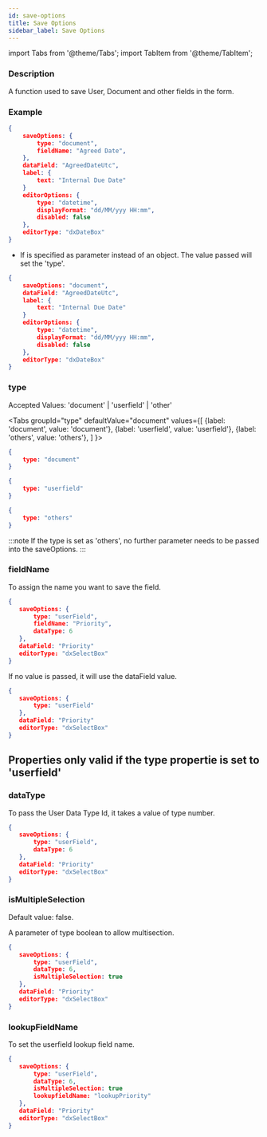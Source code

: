 ```yaml
---
id: save-options
title: Save Options
sidebar_label: Save Options
---
```



import Tabs from '@theme/Tabs';
import TabItem from '@theme/TabItem';


<h3>Description</h3>

A function used to save User, Document and other fields in the form.


<h3>Example</h3>

```json
{
    saveOptions: {
        type: "document",
        fieldName: "Agreed Date",
    },
    dataField: "AgreedDateUtc",
    label: {
        text: "Internal Due Date"
    }
    editorOptions: {
        type: "datetime",
        displayFormat: "dd/MM/yyy HH:mm",
        disabled: false
    },
    editorType: "dxDateBox"
}
```

- If is specified as parameter instead of an object. The value passed will set the 'type'. 

```json
{
    saveOptions: "document",
    dataField: "AgreedDateUtc",
    label: {
        text: "Internal Due Date"
    }
    editorOptions: {
        type: "datetime",
        displayFormat: "dd/MM/yyy HH:mm",
        disabled: false
    },
    editorType: "dxDateBox"
}
```

<h3>type</h3>

Accepted Values: 'document' | 'userfield' | 'other'

<Tabs
  groupId="type"
  defaultValue="document"
  values={[
    {label: 'document', value: 'document'},
    {label: 'userfield', value: 'userfield'},
    {label: 'others', value: 'others'},
  ]
}>
<TabItem value="document">

```json
{
    type: "document"
}
```

</TabItem>
<TabItem value="userfield">

```json
{
    type: "userfield"
}
```

</TabItem>
<TabItem value="others">

```json
{
    type: "others"
}
```

</TabItem>
</Tabs>

:::note
 If the type is set as 'others', no further parameter needs to be passed into the saveOptions.
:::

<h3>fieldName</h3>


To assign the name you want to save the field.

```json
{
   saveOptions: {
       type: "userField",
       fieldName: "Priority",
       dataType: 6
   },
   dataField: "Priority"
   editorType: "dxSelectBox"
}
```

If no value is passed, it will use the dataField value.

```json
{
   saveOptions: {
       type: "userField"
   },
   dataField: "Priority"
   editorType: "dxSelectBox"
}
```


<h2>Properties only valid if the type propertie is set to 'userfield'</h2>

<h3>dataType</h3>

To pass the User Data Type Id, it takes a value of type number.


```json
{
   saveOptions: {
       type: "userField",
       dataType: 6
   },
   dataField: "Priority"
   editorType: "dxSelectBox"
}
```


<h3>isMultipleSelection</h3>

Default value: false.

A parameter of type boolean to allow multisection.

```json
{
   saveOptions: {
       type: "userField",
       dataType: 6,
       isMultipleSelection: true
   },
   dataField: "Priority"
   editorType: "dxSelectBox"
}
```


<h3>lookupFieldName</h3>

To set the userfield lookup field name.

```json
{
   saveOptions: {
       type: "userField",
       dataType: 6,
       isMultipleSelection: true
       lookupfieldName: "lookupPriority"
   },
   dataField: "Priority"
   editorType: "dxSelectBox"
}
```



